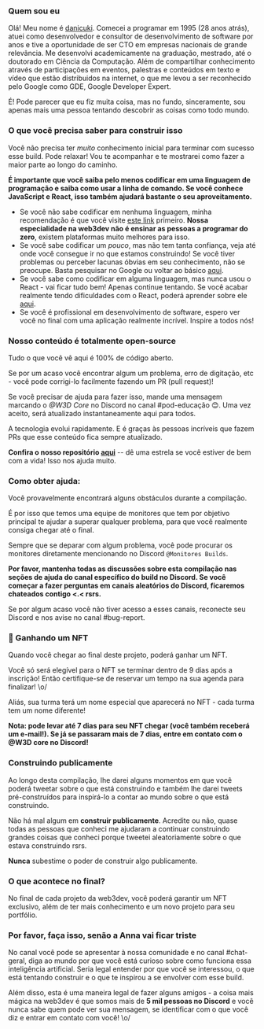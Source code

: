 
### Quem sou eu

Olá! Meu nome é [danicuki](https://twitter.com/danicuki). Comecei a programar em 1995 (28 anos atrás), atuei como desenvolvedor e consultor de desenvolvimento de software por anos e tive a oportunidade de ser CTO em empresas nacionais de grande relevância. Me desenvolvi academicamente na graduação, mestrado, até o doutorado em Ciência da Computação. Além de compartilhar conhecimento através de participações em eventos, palestras e conteúdos em texto e vídeo que estão distribuidos na internet, o que me levou a ser reconhecido pelo Google como GDE, Google Developer Expert.

É! Pode parecer que eu fiz muita coisa, mas no fundo, sinceramente, sou apenas mais uma pessoa tentando descobrir as coisas como todo mundo.

### O que você precisa saber para construir isso

Você não precisa ter *muito* conhecimento inicial para terminar com sucesso esse build. Pode relaxar! Vou te acompanhar e te mostrarei como fazer a maior parte ao longo do caminho.

**É importante que você saiba pelo menos codificar em uma linguagem de programação e saiba como usar a linha de comando. Se você conhece JavaScript e React, isso também ajudará bastante o seu aproveitamento.**

- Se você não sabe codificar em nenhuma linguagem, minha recomendação é que você visite [este link](https://www.freecodecamp.org/portuguese/) primeiro. **Nossa especialidade na web3dev não é ensinar as pessoas a programar do zero**, existem plataformas muito melhores para isso.
- Se você sabe codificar um *pouco*, mas não tem tanta confiança, veja até onde você consegue ir no que estamos construindo! Se você tiver problemas ou perceber lacunas óbvias em seu conhecimento, não se preocupe. Basta pesquisar no Google ou voltar ao básico [aqui](https://www.freecodecamp.org/portuguese/).
- Se você sabe como codificar em alguma linguagem, mas nunca usou o React - vai ficar tudo bem! Apenas continue tentando. Se você acabar realmente tendo dificuldades com o React, poderá aprender sobre ele [aqui](https://www.youtube.com/watch?v=FXqX7oof0I4&list=PLnDvRpP8BneyVA0SZ2okm-QBojomniQVO).
- Se você é profissional em desenvolvimento de software, espero ver você no final com uma aplicação realmente incrível. Inspire a todos nós!

### Nosso conteúdo é totalmente open-source

Tudo o que você vê aqui é 100% de código aberto.

Se por um acaso você encontrar algum um problema, erro de digitação, etc - você pode corrigi-lo facilmente fazendo um PR (pull request)! 

Se você precisar de ajuda para fazer isso, mande uma mensagem marcando o *@W3D Core* no Discord no canal #pod-educação 😊. Uma vez aceito, será atualizado instantaneamente aqui para todos.

A tecnologia evolui rapidamente. E é graças às pessoas incríveis que fazem PRs que esse conteúdo fica sempre atualizado.

**Confira o nosso repositório [aqui](https://github.com/w3b3d3v/buildspace-projects/tree/web3dev-version)** -- dê uma estrela se você estiver de bem com a vida! Isso nos ajuda muito.

### Como obter ajuda:

Você provavelmente encontrará alguns obstáculos durante a compilação.

É por isso que temos uma equipe de monitores que tem por objetivo principal te ajudar a superar qualquer problema, para que você realmente consiga chegar até o final.

Sempre que se deparar com algum problema, você pode procurar os monitores diretamente mencionando no Discord `@Monitores Builds`.

**Por favor, mantenha todas as discussões sobre esta compilação nas seções de ajuda do canal específico do build no Discord. Se você começar a fazer perguntas em canais aleatórios do Discord, ficaremos chateados contigo <.< rsrs.**

Se por algum acaso você não tiver acesso a esses canais, reconecte seu Discord e nos avise no canal #bug-report.

### 💎 Ganhando um NFT

Quando você chegar ao final deste projeto, poderá ganhar um NFT.

Você só será elegível para o NFT se terminar dentro de 9 dias após a inscrição! Então certifique-se de reservar um tempo na sua agenda para finalizar! \o/

Aliás, sua turma terá um nome especial que aparecerá no NFT - cada turma tem um nome diferente!

**Nota: pode levar até 7 dias para seu NFT chegar (você também receberá um e-mail!). Se já se passaram mais de 7 dias, entre em contato com o @W3D core no Discord!**

### Construindo publicamente

Ao longo desta compilação, lhe darei alguns momentos em que você poderá tweetar sobre o que está construindo e também lhe darei tweets pré-construídos para inspirá-lo a contar ao mundo sobre o que está construindo.

Não há mal algum em **construir publicamente**. Acredite ou não, quase todas as pessoas que conheci me ajudaram a continuar construindo grandes coisas que conheci porque tweetei aleatoriamente sobre o que estava construindo rsrs. 

**Nunca** subestime o poder de construir algo publicamente.

### O que acontece no final?

No final de cada projeto da web3dev, você poderá garantir um NFT exclusivo, além de ter mais conhecimento e um novo projeto para seu portfólio.

### Por favor, faça isso, senão a Anna vai ficar triste

No canal você pode se apresentar à nossa comunidade e no canal #chat-geral, diga ao mundo por que você está curioso sobre como funciona essa inteligência artificial. Seria legal entender por que você se interessou, o que está tentando construir e o que te inspirou a se envolver com esse build.

Além disso, esta é uma maneira legal de fazer alguns amigos - a coisa mais mágica na web3dev é que somos mais de **5 mil pessoas no Discord** e você nunca sabe quem pode ver sua mensagem, se identificar com o que você diz e entrar em contato com você! \o/

